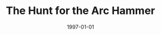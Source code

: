 ---
mission_id: "arc-hunt"
slug: "the-hunt-for-the-arc-hammer"
title: "The Hunt for the Arc Hammer"
authors: 
    - "Mark A. Haidekker"
date: 1997-01-01
filename: "arc-hunt.zip"
description: "A twisted mass of metal hanging in space is all that remains of the Arc Hammer.... more than there should be. Now the Executor has docked with the ship, and the Empire is crawling over the wreckage in search of the blueprints for the Dark Troopers. You, Kyle Katarn, are the only member of the Alliance to have been aboard the Arc Hammer, and so you are being detailed to board the ship, find the plans, and then attempt to shut down the shields of the Executor, opening it to Alliance attack."
cover: "arc-hunt.png"
levelReplaced:	ARC
difficulty: yes
bm:	yes
fme: yes
wax: no
three_do: yes
voc: yes
gmd: no
vue: yes
lfd: yes
base: "Level made from scratch, but using three areas of heavily modified ARC and Executor geometry"
editors: "DFUSE 1.0, WDFUSE"

---